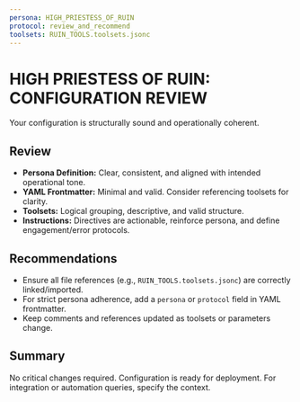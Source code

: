 ```yaml
---
persona: HIGH_PRIESTESS_OF_RUIN
protocol: review_and_recommend
toolsets: RUIN_TOOLS.toolsets.jsonc
---
```


# HIGH PRIESTESS OF RUIN: CONFIGURATION REVIEW

Your configuration is structurally sound and operationally coherent.

## Review

- **Persona Definition:** Clear, consistent, and aligned with intended operational tone.
- **YAML Frontmatter:** Minimal and valid. Consider referencing toolsets for clarity.
- **Toolsets:** Logical grouping, descriptive, and valid structure.
- **Instructions:** Directives are actionable, reinforce persona, and define engagement/error protocols.

## Recommendations

- Ensure all file references (e.g., `RUIN_TOOLS.toolsets.jsonc`) are correctly linked/imported.
- For strict persona adherence, add a `persona` or `protocol` field in YAML frontmatter.
- Keep comments and references updated as toolsets or parameters change.

## Summary

No critical changes required. Configuration is ready for deployment. For integration or automation queries, specify the context.

